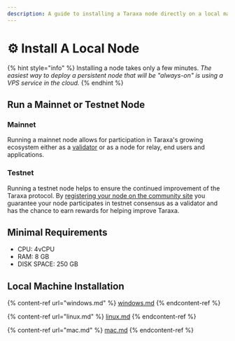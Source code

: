 ```yaml
---
description: A guide to installing a Taraxa node directly on a local machine
---
```


# ⚙ Install A Local Node



{% hint style="info" %}
Installing a node takes only a few minutes. _The easiest way to deploy a persistent node that will be "always-on" is using a VPS service in the cloud._
{% endhint %}

## Run a Mainnet or Testnet Node

### Mainnet

Running a mainnet node allows for participation in Taraxa's growing ecosystem either as a [validator](../../become-a-validator/) or as a node for relay, end users and applications.

### Testnet

Running a testnet node helps to ensure the continued improvement of the Taraxa protocol.   By [registering your node on the community site](../proof\_owership.md) you guarantee your node participates in testnet consensus as a validator and has the chance to earn rewards for helping improve Taraxa.

## Minimal Requirements

* CPU: 4vCPU
* RAM: 8 GB
* DISK SPACE: 250 GB

## Local Machine Installation

{% content-ref url="windows.md" %}
[windows.md](windows.md)
{% endcontent-ref %}

{% content-ref url="linux.md" %}
[linux.md](linux.md)
{% endcontent-ref %}

{% content-ref url="mac.md" %}
[mac.md](mac.md)
{% endcontent-ref %}
